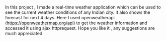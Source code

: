 In this project , I made a real-time weather application which can be used to see the current weather conditions of any Indian city. It also shows the forecast for next 4 days.
Here I used openweatherapi (https://openweathermap.org/api) to get the weather information and accessed it using ajax httprequest. Hope you like it  , any suggestions are much appreciated
